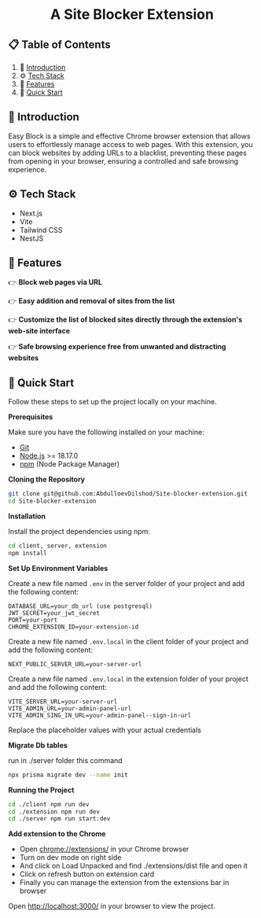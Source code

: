 <h1 align="center">A Site Blocker Extension</h1>

## 📋 <a name="table">Table of Contents</a>

1. 🤖 [Introduction](#introduction)
2. ⚙️ [Tech Stack](#tech-stack)
3. 🔋 [Features](#features)
4. 🤸 [Quick Start](#quick-start)

## <a name="introduction">🤖 Introduction</a>

Easy Block is a simple and effective Chrome browser extension that allows users to effortlessly manage access to web pages. 
With this extension, you can block websites by adding URLs to a blacklist, preventing these pages from opening in your browser, ensuring a controlled and safe browsing experience.

## <a name="tech-stack">⚙️ Tech Stack</a>

- Next.js
- Vite
- Tailwind CSS
- NestJS

## <a name="features">🔋 Features</a>

👉 **Block web pages via URL**

👉 **Easy addition and removal of sites from the list**

👉 **Customize the list of blocked sites directly through the extension's web-site interface**

👉 **Safe browsing experience free from unwanted and distracting websites**

## <a name="quick-start">🤸 Quick Start</a>

Follow these steps to set up the project locally on your machine.

**Prerequisites**

Make sure you have the following installed on your machine:

- [Git](https://git-scm.com/)
- [Node.js](https://nodejs.org/en) >= 18.17.0
- [npm](https://www.npmjs.com/) (Node Package Manager)

**Cloning the Repository**

```bash
git clone git@github.com:AbdulloevDilshod/Site-blocker-extension.git
cd Site-blocker-extension
```

**Installation**

Install the project dependencies using npm:

```bash
cd client, server, extension
npm install
```

**Set Up Environment Variables**

Create a new file named `.env` in the server folder of your project and add the following content:

```env
DATABASE_URL=your_db_url (use postgresql)
JWT_SECRET=your_jwt_secret
PORT=your-port
CHROME_EXTENSION_ID=your-extension-id
```
Create a new file named `.env.local` in the client folder of your project and add the following content:

```env
NEXT_PUBLIC_SERVER_URL=your-server-url
```
Create a new file named `.env.local` in the extension folder of your project and add the following content:

```env
VITE_SERVER_URL=your-server-url
VITE_ADMIN_URL=your-admin-panel-url
VITE_ADMIN_SING_IN_URL=your-admin-panel--sign-in-url
```

Replace the placeholder values with your actual credentials

**Migrate Db tables**

run in ./server folder this command

```bash
npx prisma migrate dev --name init
```

**Running the Project**

```bash
cd ./client npm run dev
cd ./extension npm run dev
cd ./server npm run start:dev
```
**Add extension to the Chrome**

- Open [chrome://extensions/](chrome://extensions/) in your Chrome browser
- Turn on dev mode on right side
- And click on Load Unpacked and find ./extensions/dist file and open it
- Click on refresh button on extension card
- Finally you can manage the extension from the extensions bar in browser

Open [http://localhost:3000/](http://localhost:3000/) in your browser to view the project.
